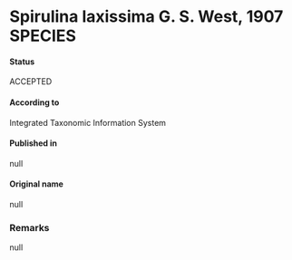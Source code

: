# Spirulina laxissima G. S. West, 1907 SPECIES

#### Status
ACCEPTED

#### According to
Integrated Taxonomic Information System

#### Published in
null

#### Original name
null

### Remarks
null